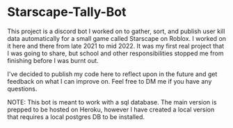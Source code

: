 # Starscape-Tally-Bot

This project is a discord bot I worked on to gather, sort, and publish user kill data automatically for a small game called Starscape on Roblox. I worked on it here and there from late 2021 to mid 2022. It was my first real project that I was going to share, but school and other responsibilities stopped me from finishing before I was burnt out. 

I've decided to publish my code here to reflect upon in the future and get feedback on what I can improve on. Feel free to DM me if you have any questions.

NOTE: This bot is meant to work with a sql database. The main version is prepped to be hosted on Heroku, however I have created a local version that requires a local postgres DB to be installed.
